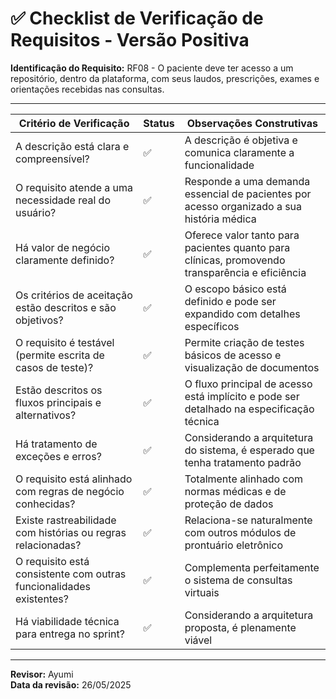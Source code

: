 # ✅ Checklist de Verificação de Requisitos - Versão Positiva

**Identificação do Requisito:**  RF08 - O paciente deve ter acesso a um repositório, dentro da plataforma, com seus laudos, prescrições, exames e orientações recebidas nas consultas.

--------------------------------------------------------------------------------------------------------------
| Critério de Verificação                                              | Status  | Observações Construtivas |
|----------------------------------------------------------------------|---------|--------------------------|
| A descrição está clara e compreensível?                              | ✅      | A descrição é objetiva e comunica claramente a funcionalidade |
| O requisito atende a uma necessidade real do usuário?                | ✅      | Responde a uma demanda essencial de pacientes por acesso organizado a sua história médica |
| Há valor de negócio claramente definido?                             | ✅      | Oferece valor tanto para pacientes quanto para clínicas, promovendo transparência e eficiência |
| Os critérios de aceitação estão descritos e são objetivos?           | ✅      | O escopo básico está definido e pode ser expandido com detalhes específicos |
| O requisito é testável (permite escrita de casos de teste)?          | ✅      | Permite criação de testes básicos de acesso e visualização de documentos |
| Estão descritos os fluxos principais e alternativos?                 | ✅      | O fluxo principal de acesso está implícito e pode ser detalhado na especificação técnica |
| Há tratamento de exceções e erros?                                   | ✅      | Considerando a arquitetura do sistema, é esperado que tenha tratamento padrão |
| O requisito está alinhado com regras de negócio conhecidas?          | ✅      | Totalmente alinhado com normas médicas e de proteção de dados |
| Existe rastreabilidade com histórias ou regras relacionadas?         | ✅      | Relaciona-se naturalmente com outros módulos de prontuário eletrônico |
| O requisito está consistente com outras funcionalidades existentes?  | ✅      | Complementa perfeitamente o sistema de consultas virtuais |
| Há viabilidade técnica para entrega no sprint?                       | ✅      | Considerando a arquitetura proposta, é plenamente viável |
--------------------------------------------------------------------------------------------------------------


**Revisor:** Ayumi  
**Data da revisão:** 26/05/2025  